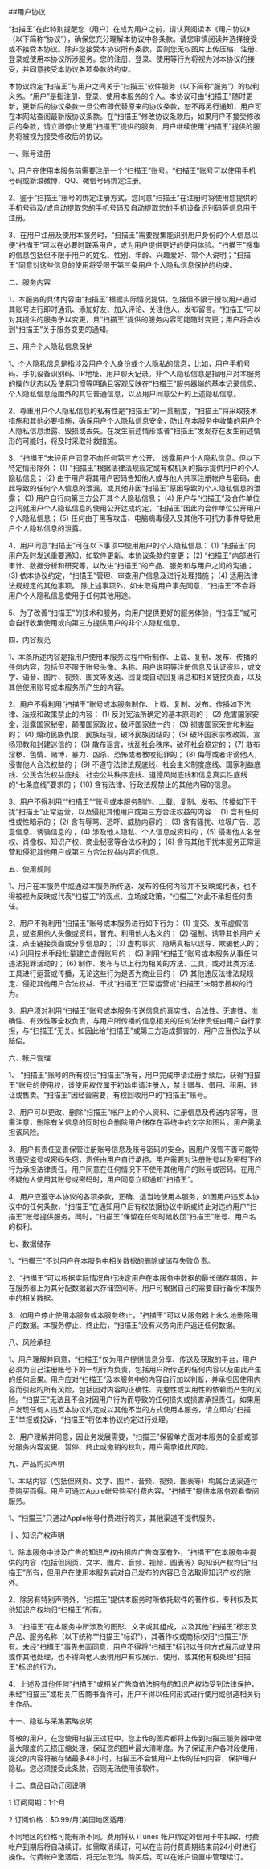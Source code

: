 ##用户协议


“扫描王”在此特别提醒您（用户）在成为用户之前，请认真阅读本《用户协议》（以下简称“协议”），确保您充分理解本协议中各条款。请您审慎阅读并选择接受或不接受本协议。除非您接受本协议所有条款，否则您无权图片上传压缩、注册、登录或使用本协议所涉服务。您的注册、登录、使用等行为将视为对本协议的接受，并同意接受本协议各项条款的约束。

本协议约定“扫描王”与用户之间关于“扫描王”软件服务（以下简称“服务”）的权利义务。“用户”是指注册、登录、使用本服务的个人。本协议可由“扫描王”随时更新，更新后的协议条款一旦公布即代替原来的协议条款，恕不再另行通知，用户可在本网站查阅最新版协议条款。在“扫描王”修改协议条款后，如果用户不接受修改后的条款，请立即停止使用“扫描王”提供的服务，用户继续使用“扫描王”提供的服务将被视为接受修改后的协议。

一、账号注册

1、用户在使用本服务前需要注册一个“扫描王”账号。“扫描王”账号可以使用手机号码或新浪微博、QQ、微信号码绑定注册。

2、鉴于“扫描王”账号的绑定注册方式，您同意“扫描王”在注册时将使用您提供的手机号码及/或自动提取您的手机号码及自动提取您的手机设备识别码等信息用于注册。

3、在用户注册及使用本服务时，“扫描王”需要搜集能识别用户身份的个人信息以便“扫描王”可以在必要时联系用户，或为用户提供更好的使用体验。“扫描王”搜集的信息包括但不限于用户的姓名、性别、年龄、兴趣爱好、常个人说明；“扫描王”同意对这些信息的使用将受限于第三条用户个人隐私信息保护的约束。

二、服务内容

1、本服务的具体内容由“扫描王”根据实际情况提供，包括但不限于授权用户通过其账号进行即时通讯、添加好友、加入评论、关注他人、发布留言。“扫描王”可以对其提供的服务予以变更，且“扫描王”提供的服务内容可能随时变更；用户将会收到“扫描王”关于服务变更的通知。

三、用户个人隐私信息保护

1、个人隐私信息是指涉及用户个人身份或个人隐私的信息，比如，用户手机号码、手机设备识别码、IP地址、用户聊天记录。非个人隐私信息是指用户对本服务的操作状态以及使用习惯等明确且客观反映在“扫描王”服务器端的基本记录信息、个人隐私信息范围外的其它普通信息，以及用户同意公开的上述隐私信息。

2、尊重用户个人隐私信息的私有性是“扫描王”的一贯制度，“扫描王”将采取技术措施和其他必要措施，确保用户个人隐私信息安全，防止在本服务中收集的用户个人隐私信息泄露、毁损或丢失。在发生前述情形或者“扫描王”发现存在发生前述情形的可能时，将及时采取补救措施。

3、“扫描王”未经用户同意不向任何第三方公开、 透露用户个人隐私信息。但以下特定情形除外： 
(1) “扫描王”根据法律法规规定或有权机关的指示提供用户的个人隐私信息； 
(2) 由于用户将其用户密码告知他人或与他人共享注册帐户与密码，由此导致的任何个人信息的泄漏，或其他非因“扫描王”原因导致的个人隐私信息的泄露； 
(3) 用户自行向第三方公开其个人隐私信息； 
(4) 用户与“扫描王”及合作单位之间就用户个人隐私信息的使用公开达成约定，“扫描王”因此向合作单位公开用户个人隐私信息； 
(5) 任何由于黑客攻击、电脑病毒侵入及其他不可抗力事件导致用户个人隐私信息的泄露。

4、用户同意“扫描王”可在以下事项中使用用户的个人隐私信息： 
(1) “扫描王”向用户及时发送重要通知，如软件更新、本协议条款的变更； 
(2) “扫描王”内部进行审计、数据分析和研究等，以改进“扫描王”的产品、服务和与用户之间的沟通； 
(3) 依本协议约定，“扫描王”管理、审查用户信息及进行处理措施； 
(4) 适用法律法规规定的其他事项。 
除上述事项外，如未取得用户事先同意，“扫描王”不会将用户个人隐私信息使用于任何其他用途。

5、为了改善“扫描王”的技术和服务，向用户提供更好的服务体验，“扫描王”或可会自行收集使用或向第三方提供用户的非个人隐私信息。

四、内容规范

1、本条所述内容是指用户使用本服务过程中所制作、上载、复制、发布、传播的任何内容，包括但不限于账号头像、名称、用户说明等注册信息及认证资料，或文字、语音、图片、视频、图文等发送、回复或自动回复消息和相关链接页面，以及其他使用账号或本服务所产生的内容。

2、用户不得利用“扫描王”账号或本服务制作、上载、复制、发布、传播如下法律、法规和政策禁止的内容： 
(1) 反对宪法所确定的基本原则的； 
(2) 危害国家安全，泄露国家秘密，颠覆国家政权，破坏国家统一的； 
(3) 损害国家荣誉和利益的； 
(4) 煽动民族仇恨、民族歧视，破坏民族团结的；
(5) 破坏国家宗教政策，宣扬邪教和封建迷信的；
(6) 散布谣言，扰乱社会秩序，破坏社会稳定的；
(7) 散布淫秽、色情、赌博、暴力、凶杀、恐怖或者教唆犯罪的； 
(8) 侮辱或者诽谤他人，侵害他人合法权益的； 
(9) 不遵守法律法规底线、社会主义制度底线、国家利益底线、公民合法权益底线、社会公共秩序底线、道德风尚底线和信息真实性底线的“七条底线”要求的； 
(10) 含有法律、行政法规禁止的其他内容的信息。

3、用户不得利用““扫描王”“账号或本服务制作、上载、复制、发布、传播如下干扰“扫描王”正常运营，以及侵犯其他用户或第三方合法权益的内容： 
(1) 含有任何性或性暗示的； 
(2) 含有辱骂、恐吓、威胁内容的； 
(3) 含有骚扰、垃圾广告、恶意信息、诱骗信息的； 
(4) 涉及他人隐私、个人信息或资料的； 
(5) 侵害他人名誉权、肖像权、知识产权、商业秘密等合法权利的； 
(6) 含有其他干扰本服务正常运营和侵犯其他用户或第三方合法权益内容的信息。

五、使用规则

1、用户在本服务中或通过本服务所传送、发布的任何内容并不反映或代表，也不得被视为反映或代表“扫描王”的观点、立场或政策，“扫描王”对此不承担任何责任。

2、用户不得利用“扫描王”账号或本服务进行如下行为： 
(1) 提交、发布虚假信息，或盗用他人头像或资料，冒充、利用他人名义的； 
(2) 强制、诱导其他用户关注、点击链接页面或分享信息的； 
(3) 虚构事实、隐瞒真相以误导、欺骗他人的； 
(4) 利用技术手段批量建立虚假账号的； 
(5) 利用“扫描王”账号或本服务从事任何违法犯罪活动的； 
(6) 制作、发布与以上行为相关的方法、工具，或对此类方法、工具进行运营或传播，无论这些行为是否为商业目的； 
(7) 其他违反法律法规规定、侵犯其他用户合法权益、干扰“扫描王”正常运营或“扫描王”未明示授权的行为。

3、用户须对利用“扫描王”账号或本服务传送信息的真实性、合法性、无害性、准确性、有效性等全权负责，与用户所传播的信息相关的任何法律责任由用户自行承担，与“扫描王”无关。如因此给“扫描王”或第三方造成损害的，用户应当依法予以赔偿。

六、帐户管理

1、 “扫描王”账号的所有权归“扫描王”所有，用户完成申请注册手续后，获得“扫描王”账号的使用权，该使用权仅属于初始申请注册人，禁止赠与、借用、租用、转让或售卖。“扫描王”因经营需要，有权回收用户的“扫描王”账号。

2、用户可以更改、删除“扫描王”帐户上的个人资料、注册信息及传送内容等，但需注意，删除有关信息的同时也会删除用户储存在系统中的文字和图片。用户需承担该风险。

3、用户有责任妥善保管注册账号信息及账号密码的安全，因用户保管不善可能导致遭受盗号或密码失窃，责任由用户自行承担。用户需要对注册账号以及密码下的行为承担法律责任。用户同意在任何情况下不使用其他用户的账号或密码。在用户怀疑他人使用其账号或密码时，用户同意立即通知“扫描王”。

4、用户应遵守本协议的各项条款，正确、适当地使用本服务，如因用户违反本协议中的任何条款，“扫描王”在通知用户后有权依据协议中断或终止对违约用户“扫描王”账号提供服务。同时，“扫描王”保留在任何时候收回“扫描王”账号、用户名的权利。

七、数据储存

1、“扫描王”不对用户在本服务中相关数据的删除或储存失败负责。

2、“扫描王”可以根据实际情况自行决定用户在本服务中数据的最长储存期限，并在服务器上为其分配数据最大存储空间等。用户可根据自己的需要自行备份本服务中的相关数据。

3、如用户停止使用本服务或本服务终止，“扫描王”可以从服务器上永久地删除用户的数据。本服务停止、终止后，“扫描王”没有义务向用户返还任何数据。

八、风险承担

1、用户理解并同意，“扫描王”仅为用户提供信息分享、传送及获取的平台，用户必须为自己注册账号下的一切行为负责，包括用户所传送的任何内容以及由此产生的任何后果。用户应对“扫描王”及本服务中的内容自行加以判断，并承担因使用内容而引起的所有风险，包括因对内容的正确性、完整性或实用性的依赖而产生的风险。“扫描王”无法且不会对因用户行为而导致的任何损失或损害承担责任。如果用户发现任何人违反本协议约定或以其他不当的方式使用本服务，请立即向“扫描王”举报或投诉，“扫描王”将依本协议约定进行处理。

2、用户理解并同意，因业务发展需要，“扫描王”保留单方面对本服务的全部或部分服务内容变更、暂停、终止或撤销的权利，用户需承担此风险。



九、产品购买声明

1、本站内容（包括但网页、文字、图片、音频、视频、图表等）均属合法渠道付费购买而得。用户可通过Apple帐号购买付费内容，“扫描王”提供本服务观看查阅服务。

1、“扫描王”只通过Apple帐号付费进行购买，其他渠道不提供服务。


十、知识产权声明

1、除本服务中涉及广告的知识产权由相应广告商享有外，“扫描王”在本服务中提供的内容（包括但网页、文字、图片、音频、视频、图表等）的知识产权均归“扫描王”所有，但用户在使用本服务前对自己发布的内容已合法取得知识产权的除外。

2、除另有特别声明外，“扫描王”提供本服务时所依托软件的著作权、专利权及其他知识产权均归“扫描王”所有。

3、“扫描王”在本服务中所涉及的图形、文字或其组成，以及其他“扫描王”标志及产品、服务名称（以下统称““扫描王”标识”），其著作权或商标权归“扫描王”所有。未经“扫描王”事先书面同意，用户不得将“扫描王”标识以任何方式展示或使用或作其他处理，也不得向他人表明用户有权展示、使用、或其他有权处理“扫描王”标识的行为。

4、上述及其他任何“扫描王”或相关广告商依法拥有的知识产权均受到法律保护，未经“扫描王”或相关广告商书面许可，用户不得以任何形式进行使用或创造相关衍生作品。


十一、隐私与采集策略说明

尊敬的用户，在您使用扫描王过程中，您上传的图片都将上传到扫描王服务器中做最大限度的无损压缩处理，保证您的图片最大清晰度。为了保证用户各时段使用，提交的内容将被存储最多48小时，扫描王不会使用户上传的任何内容，保护用户隐私。您必须接受此条款，否则无法使用该软件。


十二、商品自动订阅说明

1 订阅周期：1个月

2 订阅价格：$0.99/月(美国地区适用)

不同地区的价格可能有所不同。费用将从 iTunes 帐户绑定的信用卡中扣取，付费帐户到期后将自动续订。如需取消续订，可以在当前付费周期结束前24小时进行操作。付费帐户激活后，将无法取消。购买后，可以在帐户设置中管理续订。
